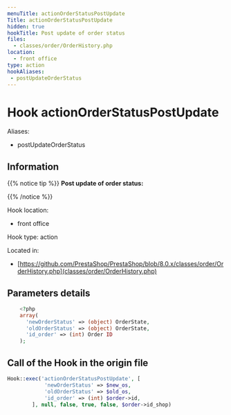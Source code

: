 ```yaml
---
menuTitle: actionOrderStatusPostUpdate
Title: actionOrderStatusPostUpdate
hidden: true
hookTitle: Post update of order status
files:
  - classes/order/OrderHistory.php
location:
  - front office
type: action
hookAliases:
 - postUpdateOrderStatus
---
```


# Hook actionOrderStatusPostUpdate

Aliases: 
 - postUpdateOrderStatus



## Information

{{% notice tip %}}
**Post update of order status:** 


{{% /notice %}}

Hook location:
  - front office

Hook type: action

Located in: 
  - [https://github.com/PrestaShop/PrestaShop/blob/8.0.x/classes/order/OrderHistory.php](classes/order/OrderHistory.php)

## Parameters details

```php
    <?php
    array(
      'newOrderStatus' => (object) OrderState,
      'oldOrderStatus' => (object) OrderState,
      'id_order' => (int) Order ID
    );
```

## Call of the Hook in the origin file

```php
Hook::exec('actionOrderStatusPostUpdate', [
            'newOrderStatus' => $new_os,
            'oldOrderStatus' => $old_os,
            'id_order' => (int) $order->id,
        ], null, false, true, false, $order->id_shop)
```